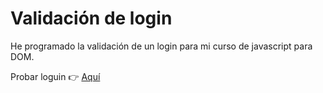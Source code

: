 <h1>Validación de login</h1>
He programado la validación de un login para mi curso de javascript para DOM.

Probar loguin 👉 [Aquí](https://login-validado-con-javascritp.netlify.app/)
